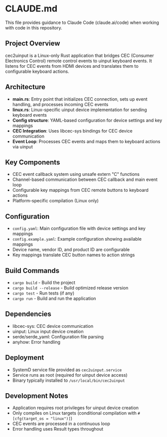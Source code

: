 # CLAUDE.md

This file provides guidance to Claude Code (claude.ai/code) when working with code in this repository.

## Project Overview

cec2uinput is a Linux-only Rust application that bridges CEC (Consumer Electronics Control) remote control events to uinput keyboard events. It listens for CEC events from HDMI devices and translates them to configurable keyboard actions.

## Architecture

- **main.rs**: Entry point that initializes CEC connection, sets up event handling, and processes incoming CEC events
- **linux.rs**: Linux-specific uinput device implementation for sending keyboard events
- **Config structure**: YAML-based configuration for device settings and key mappings
- **CEC Integration**: Uses libcec-sys bindings for CEC device communication
- **Event Loop**: Processes CEC events and maps them to keyboard actions via uinput

## Key Components

- CEC event callback system using unsafe extern "C" functions
- Channel-based communication between CEC callback and main event loop
- Configurable key mappings from CEC remote buttons to keyboard actions
- Platform-specific compilation (Linux only)

## Configuration

- `config.yaml`: Main configuration file with device settings and key mappings
- `config.example.yaml`: Example configuration showing available mappings
- Device name, vendor ID, and product ID are configurable
- Key mappings translate CEC button names to action strings

## Build Commands

- `cargo build` - Build the project
- `cargo build --release` - Build optimized release version
- `cargo test` - Run tests (if any)
- `cargo run` - Build and run the application

## Dependencies

- libcec-sys: CEC device communication
- uinput: Linux input device creation
- serde/serde_yaml: Configuration file parsing
- anyhow: Error handling

## Deployment

- SystemD service file provided as `cec2uinput.service`
- Service runs as root (required for uinput device access)
- Binary typically installed to `/usr/local/bin/cec2uinput`

## Development Notes

- Application requires root privileges for uinput device creation
- Only compiles on Linux targets (conditional compilation with `#[cfg(target_os = "linux")]`)
- CEC events are processed in a continuous loop
- Error handling uses Result types throughout